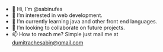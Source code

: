 - 👋 Hi, I’m @sabinufes
- 👀 I’m interested in web development. 
- 🌱 I’m currently learning java and other front end languages.
- 💞️ I’m looking to collaborate on future projects.
- 📫 How to reach me? Simple just mail me at dumitrachesabin@gmail.com

<!---
sabinufes/sabinufes is a ✨ special ✨ repository because its `README.md` (this file) appears on your GitHub profile.
You can click the Preview link to take a look at your changes.
--->
